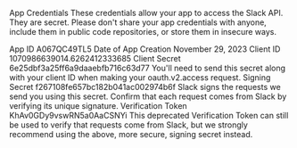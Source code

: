 App Credentials
These credentials allow your app to access the Slack API. They are secret. Please don't share your app credentials with anyone, include them in public code repositories, or store them in insecure ways.

App ID
A067QC49TL5
Date of App Creation
November 29, 2023
Client ID
1070986639014.6262412333685
Client Secret
6e25dbf3a25ff6a9daaebfb716c63d77
You'll need to send this secret along with your client ID when making your oauth.v2.access request.
Signing Secret
f267108fe657bc182b041ac002974b6f
Slack signs the requests we send you using this secret. Confirm that each request comes from Slack by verifying its unique signature.
Verification Token
KhAv0GDy9vswRN5a0AaCSNYi
This deprecated Verification Token can still be used to verify that requests come from Slack, but we strongly recommend using the above, more secure, signing secret instead.